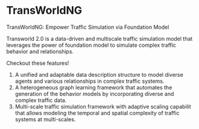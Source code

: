 
# TransWorldNG

TransWorldNG: Empower Traffic Simulation via Foundation Model

Transworld 2.0 is a data-driven and multiscale traffic simulation model that leverages the power of foundation model to simulate complex traffic behavior and relationships.

Checkout these features!

1. A unified and adaptable data description structure to model diverse agents and various relationships in complex traffic systems.
2. A heterogeneous graph learning framework that automates the generation of the behavior models by incorporating diverse and complex traffic data. 
3. Multi-scale traffic simulation framework with adaptive scaling capabilit that allows modeling the temporal and spatial complexity of traffic systems at multi-scales. 

